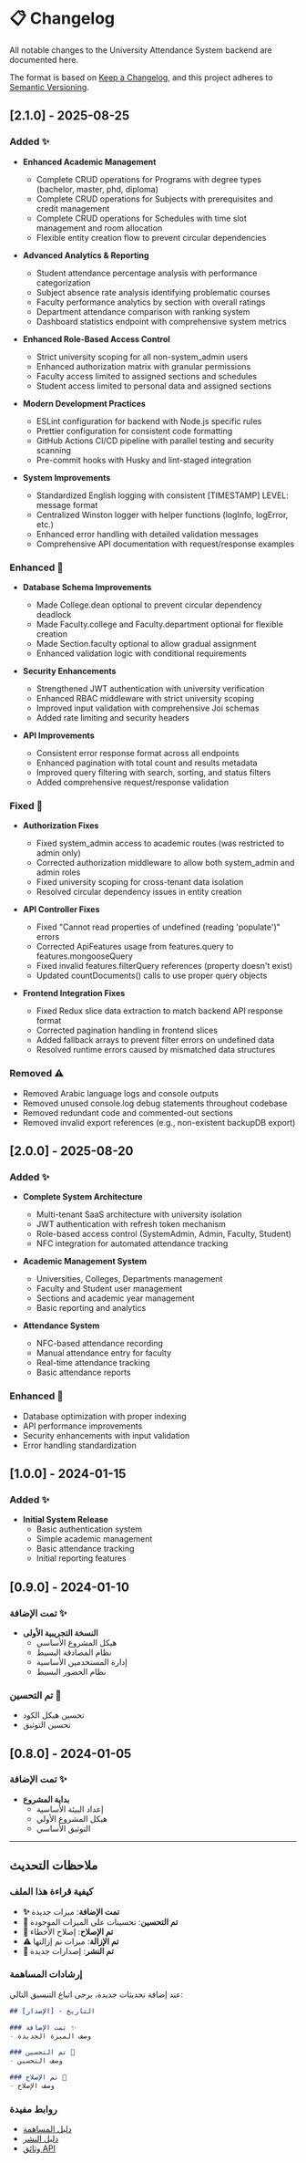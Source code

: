 # 📋 Changelog

All notable changes to the University Attendance System backend are documented here.

The format is based on [Keep a Changelog](https://keepachangelog.com/en/1.0.0/), and this project adheres to [Semantic Versioning](https://semver.org/spec/v2.0.0.html).

## [2.1.0] - 2025-08-25

### Added ✨
- **Enhanced Academic Management**
  - Complete CRUD operations for Programs with degree types (bachelor, master, phd, diploma)
  - Complete CRUD operations for Subjects with prerequisites and credit management
  - Complete CRUD operations for Schedules with time slot management and room allocation
  - Flexible entity creation flow to prevent circular dependencies

- **Advanced Analytics & Reporting**
  - Student attendance percentage analysis with performance categorization
  - Subject absence rate analysis identifying problematic courses
  - Faculty performance analytics by section with overall ratings
  - Department attendance comparison with ranking system
  - Dashboard statistics endpoint with comprehensive system metrics

- **Enhanced Role-Based Access Control**
  - Strict university scoping for all non-system_admin users
  - Enhanced authorization matrix with granular permissions
  - Faculty access limited to assigned sections and schedules
  - Student access limited to personal data and assigned sections

- **Modern Development Practices**
  - ESLint configuration for backend with Node.js specific rules
  - Prettier configuration for consistent code formatting
  - GitHub Actions CI/CD pipeline with parallel testing and security scanning
  - Pre-commit hooks with Husky and lint-staged integration

- **System Improvements**
  - Standardized English logging with consistent [TIMESTAMP] LEVEL: message format
  - Centralized Winston logger with helper functions (logInfo, logError, etc.)
  - Enhanced error handling with detailed validation messages
  - Comprehensive API documentation with request/response examples

### Enhanced 🔧
- **Database Schema Improvements**
  - Made College.dean optional to prevent circular dependency deadlock
  - Made Faculty.college and Faculty.department optional for flexible creation
  - Made Section.faculty optional to allow gradual assignment
  - Enhanced validation logic with conditional requirements

- **Security Enhancements**
  - Strengthened JWT authentication with university verification
  - Enhanced RBAC middleware with strict university scoping
  - Improved input validation with comprehensive Joi schemas
  - Added rate limiting and security headers

- **API Improvements**
  - Consistent error response format across all endpoints
  - Enhanced pagination with total count and results metadata
  - Improved query filtering with search, sorting, and status filters
  - Added comprehensive request/response validation

### Fixed 🐛
- **Authorization Fixes**
  - Fixed system_admin access to academic routes (was restricted to admin only)
  - Corrected authorization middleware to allow both system_admin and admin roles
  - Fixed university scoping for cross-tenant data isolation
  - Resolved circular dependency issues in entity creation

- **API Controller Fixes**
  - Fixed "Cannot read properties of undefined (reading 'populate')" errors
  - Corrected ApiFeatures usage from features.query to features.mongooseQuery
  - Fixed invalid features.filterQuery references (property doesn't exist)
  - Updated countDocuments() calls to use proper query objects

- **Frontend Integration Fixes**
  - Fixed Redux slice data extraction to match backend API response format
  - Corrected pagination handling in frontend slices
  - Added fallback arrays to prevent filter errors on undefined data
  - Resolved runtime errors caused by mismatched data structures

### Removed ⚠️
- Removed Arabic language logs and console outputs
- Removed unused console.log debug statements throughout codebase
- Removed redundant code and commented-out sections
- Removed invalid export references (e.g., non-existent backupDB export)

## [2.0.0] - 2025-08-20

### Added ✨
- **Complete System Architecture**
  - Multi-tenant SaaS architecture with university isolation
  - JWT authentication with refresh token mechanism
  - Role-based access control (SystemAdmin, Admin, Faculty, Student)
  - NFC integration for automated attendance tracking

- **Academic Management System**
  - Universities, Colleges, Departments management
  - Faculty and Student user management
  - Sections and academic year management
  - Basic reporting and analytics

- **Attendance System**
  - NFC-based attendance recording
  - Manual attendance entry for faculty
  - Real-time attendance tracking
  - Basic attendance reports

### Enhanced 🔧
- Database optimization with proper indexing
- API performance improvements
- Security enhancements with input validation
- Error handling standardization

## [1.0.0] - 2024-01-15

### Added ✨
- **Initial System Release**
  - Basic authentication system
  - Simple academic management
  - Basic attendance tracking
  - Initial reporting features

## [0.9.0] - 2024-01-10

### تمت الإضافة ✨
- **النسخة التجريبية الأولى**
  - هيكل المشروع الأساسي
  - نظام المصادقة البسيط
  - إدارة المستخدمين الأساسية
  - نظام الحضور البسيط

### تم التحسين 🔧
- تحسين هيكل الكود
- تحسين التوثيق

## [0.8.0] - 2024-01-05

### تمت الإضافة ✨
- **بداية المشروع**
  - إعداد البيئة الأساسية
  - هيكل المشروع الأولي
  - التوثيق الأساسي

---

## ملاحظات التحديث

### كيفية قراءة هذا الملف
- **✨ تمت الإضافة**: ميزات جديدة
- **🔧 تم التحسين**: تحسينات على الميزات الموجودة
- **🐛 تم الإصلاح**: إصلاح الأخطاء
- **⚠️ تم الإزالة**: ميزات تم إزالتها
- **🚀 تم النشر**: إصدارات جديدة

### إرشادات المساهمة
عند إضافة تحديثات جديدة، يرجى اتباع التنسيق التالي:

```markdown
## [الإصدار] - التاريخ

### تمت الإضافة ✨
- وصف الميزة الجديدة

### تم التحسين 🔧
- وصف التحسين

### تم الإصلاح 🐛
- وصف الإصلاح
```

### روابط مفيدة
- [دليل المساهمة](CONTRIBUTING.md)
- [دليل النشر](DEPLOYMENT.md)
- [وثائق API](docs/api.md)
